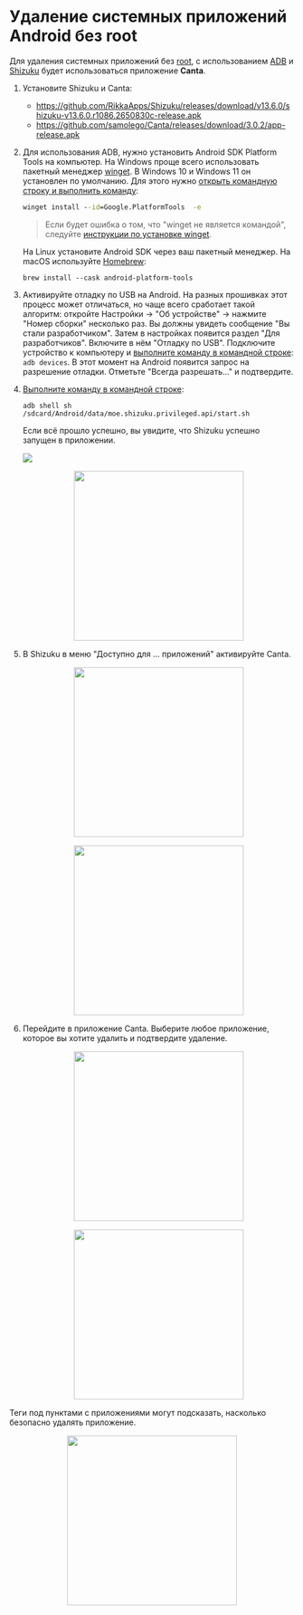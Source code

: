 # Удаление системных приложений Android без root

Для удаления системных приложений без [root](/android/root), c использованием [ADB](https://ru.wikipedia.org/wiki/Android_Debug_Bridge) и [Shizuku](https://github.com/RikkaApps/Shizuku) будет использоваться приложение **Сanta**.

1. Установите Shizuku и Canta:
    - https://github.com/RikkaApps/Shizuku/releases/download/v13.6.0/shizuku-v13.6.0.r1086.2650830c-release.apk
    - https://github.com/samolego/Canta/releases/download/3.0.2/app-release.apk

2. Для использования ADB, нужно установить Android SDK Platform Tools на компьютер.
    На Windows проще всего использовать пакетный менеджер [winget](/apps/winget). В Windows 10 и Windows 11 он установлен по умолчанию. Для этого нужно [открыть командную строку и выполнить команду](/windows/run):

    ```bat
    winget install --id=Google.PlatformTools  -e
    ```

    > Если будет ошибка о том, что "winget не является командой", следуйте [инструкции по установке winget](/apps/winget).

    На Linux установите Android SDK через ваш пакетный менеджер. На macOS используйте [Homebrew](https://ru.wikipedia.org/wiki/Homebrew_(%D0%BC%D0%B5%D0%BD%D0%B5%D0%B4%D0%B6%D0%B5%D1%80_%D0%BF%D0%B0%D0%BA%D0%B5%D1%82%D0%BE%D0%B2)):

    ```shell
    brew install --cask android-platform-tools
    ```

3. Активируйте отладку по USB на Android. На разных прошивках этот процесс может отличаться, но чаще всего сработает такой алгоритм: откройте Настройки -> "Об устройстве" -> нажмите "Номер сборки" несколько раз. Вы должны увидеть сообщение "Вы стали разработчиком". Затем в настройках появится раздел "Для разработчиков". Включите в нём "Отладку по USB".
    Подключите устройство к компьютеру и [выполните команду в командной строке](/windows/run): `adb devices`. В этот момент на Android появится запрос на разрешение отладки. Отметьте "Всегда разрешать..." и подтвердите.

4. [Выполните команду в командной строке](/windows/run):
    ```
    adb shell sh /sdcard/Android/data/moe.shizuku.privileged.api/start.sh
    ```
    Если всё прошло успешно, вы увидите, что Shizuku успешно запущен в приложении.
    <img src="/img/android/uninstall-apps/1.png" style="margin: 15px auto; display: block">

    <img src="/img/android/uninstall-apps/2.jpg" style="margin: 15px auto; display: block; width: 300px">

5. В Shizuku в меню "Доступно для ... приложений" активируйте Canta.

    <img src="/img/android/uninstall-apps/3.jpg" style="margin: 15px auto; display: block; width: 300px">
    <img src="/img/android/uninstall-apps/4.jpg" style="margin: 15px auto; display: block; width: 300px">

6. Перейдите в приложение Canta. Выберите любое приложение, которое вы хотите удалить и подтвердите удаление.

    <img src="/img/android/uninstall-apps/5.jpg" style="margin: 15px auto; display: block; width: 300px">
    <img src="/img/android/uninstall-apps/6.jpg" style="margin: 15px auto; display: block; width: 300px">

Теги под пунктами с приложениями могут подсказать, насколько безопасно удалять приложение.
<img src="/img/android/uninstall-apps/7.jpg" style="margin: 15px auto; display: block; width: 300px">